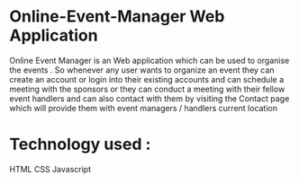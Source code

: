 # Online-Event-Manager Web Application 
Online Event Manager is an Web application which can be used to organise the events . 
So whenever any user wants to organize an event they can create an account or login into their existing accounts and can schedule a meeting with the sponsors or they can conduct a meeting with their fellow event handlers and can also contact with them by visiting the Contact page which will provide them with event managers / handlers current location 


# Technology used :
HTML 
CSS 
Javascript 

